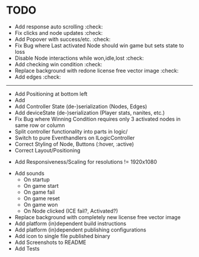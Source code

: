 # TODO

* Add response auto scrolling :check:
* Fix clicks and node updates :check:
* Add Popover with success/etc. :check:
* Fix Bug where Last activated Node should win game but sets state to loss
* Disable Node interactions while won,idle,lost :check:
* Add checking win condition :check:
* Replace background with redone license free vector image :check:
* Add edges :check:
---
* Add Positioning at bottom left
* Add 
* Add Controller State (de-)serialization (Nodes, Edges)
* Add deviceState (de-)serialization (Player stats, nanites, etc.)
* Fix Bug where Winning Condition requires only 3 activated nodes in same row or column
* Split controller functionality into parts in logic/
* Switch to pure Eventhandlers on ILogicController 
* Correct Styling of Node, Buttons (:hover, :active)
* Correct Layout/Positioning
+ Add Responsiveness/Scaling for resolutions != 1920x1080
* Add sounds
    * On startup
    * On game start
    * On game fail
    * On game reset
    * On game won
    * On Node clicked (ICE fail?, Activated?)
* Replace background with completely new license free vector image
* Add platform (in)dependent build instructions
* Add platform (in)dependent publishing configurations
* Add icon to single file published binary
* Add Screenshots to README
* Add Tests

